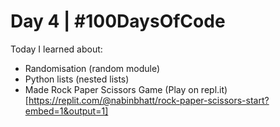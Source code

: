 # Day 4 | #100DaysOfCode
Today I learned about:
- Randomisation (random module)
- Python lists (nested lists)
- Made Rock Paper Scissors Game (Play on repl.it)[https://replit.com/@nabinbhatt/rock-paper-scissors-start?embed=1&output=1]
